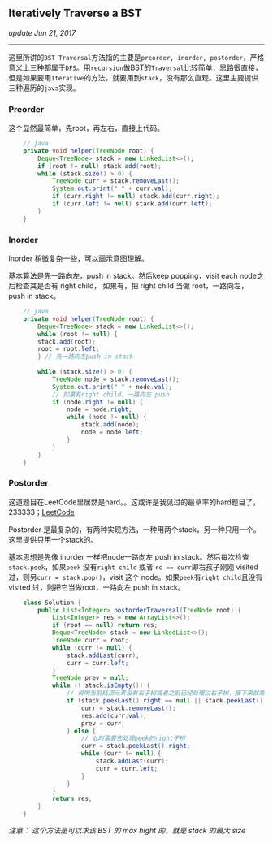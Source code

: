 ## Iteratively Traverse a BST
_update Jun 21, 2017_

---
这里所讲的`BST Traversal`方法指的主要是`preorder, inorder, postorder`，严格意义上三种都属于`DFS`。用`recursion`做BST的`Traversal`比较简单，思路很直接，但是如果要用`Iterative`的方法，就要用到`stack`，没有那么直观。这里主要提供三种遍历的`java`实现。

### Preorder
这个显然最简单，先root，再左右，直接上代码。

```java
    // java
    private void helper(TreeNode root) {
        Deque<TreeNode> stack = new LinkedList<>();
        if (root != null) stack.add(root);
        while (stack.size() > 0) {
            TreeNode curr = stack.removeLast();
            System.out.print(" " + curr.val);
            if (curr.right != null) stack.add(curr.right);
            if (curr.left != null) stack.add(curr.left);
        }
    }
```

### Inorder
Inorder 稍微复杂一些，可以画示意图理解。

基本算法是先一路向左，push in stack。然后keep popping，visit each node之后检查其是否有 right child， 如果有，把 right child 当做 root，一路向左，push in stack。
    
```java
    // java
    private void helper(TreeNode root) {
        Deque<TreeNode> stack = new LinkedList<>();
        while (root != null) {
        stack.add(root);
        root = root.left;
        } // 先一路向左push in stack
        
        while (stack.size() > 0) {
            TreeNode node = stack.removeLast();
            System.out.print(" " + node.val);
            // 如果有right child，一路向左 push
            if (node.right != null) {
                node = node.right;
                while (node != null) {
                    stack.add(node);
                    node = node.left;
                }
            }
        }
    }
```

### Postorder
这道题目在LeetCode里居然是hard。。这或许是我见过的最草率的hard题目了，233333；[LeetCode](https://leetcode.com/problems/binary-tree-postorder-traversal/description/)

Postorder 是最复杂的，有两种实现方法，一种用两个stack，另一种只用一个。这里提供只用一个stack的。

基本思想是先像 inorder 一样把node一路向左 push in stack。然后每次检查`stack.peek`，如果`peek` 没有`right child` 或者 `rc == curr`即右孩子刚刚 visited 过，则另`curr = stack.pop()`，visit 这个 node。如果`peek`有`right child`且没有 visited 过，则把它当做root，一路向左 push in stack。
    
```java
    class Solution {
        public List<Integer> postorderTraversal(TreeNode root) {
            List<Integer> res = new ArrayList<>();
            if (root == null) return res;
            Deque<TreeNode> stack = new LinkedList<>();
            TreeNode curr = root;
            while (curr != null) {
                stack.addLast(curr);
                curr = curr.left;
            }
            TreeNode prev = null;
            while (! stack.isEmpty()) {
                // 说明当前栈顶元素没有右子树或者之前已经处理过右子树，接下来就需要处理栈顶元素
                if (stack.peekLast().right == null || stack.peekLast().right == prev) {
                    curr = stack.removeLast();
                    res.add(curr.val);
                    prev = curr;
                } else {
                    // 此时需要先处理peek的right子树
                    curr = stack.peekLast().right;
                    while (curr != null) {
                        stack.addLast(curr);
                        curr = curr.left;
                    }
                }
            }
            return res;
        }
    }
```
*注意： 这个方法是可以求该 BST 的 max hight 的，就是 stack 的最大 size*

